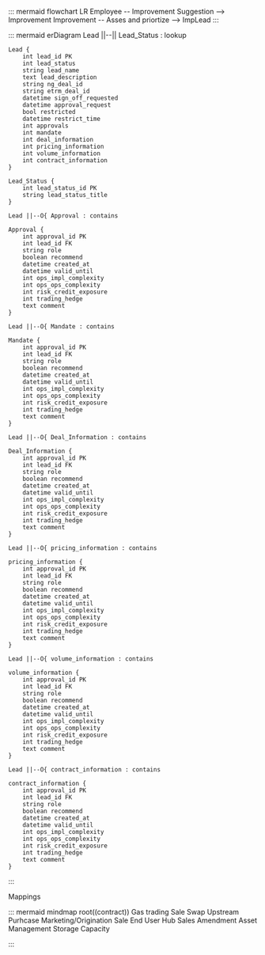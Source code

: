 ::: mermaid
flowchart LR
    Employee -- Improvement Suggestion --> Improvement
    Improvement -- Asses and priortize --> ImpLead
:::


::: mermaid
erDiagram
    Lead ||--|| Lead_Status : lookup

    Lead {
        int lead_id PK
        int lead_status
        string lead_name
        text lead_description
        string ng_deal_id
        string etrm_deal_id
        datetime sign_off_requested
        datetime approval_request
        bool restricted
        datetime restrict_time
        int approvals
        int mandate
        int deal_information
        int pricing_information
        int volume_information
        int contract_information
    }

    Lead_Status {
        int lead_status_id PK
        string lead_status_title
    }

    Lead ||--O{ Approval : contains

    Approval {
        int approval_id PK
        int lead_id FK
        string role
        boolean recommend
        datetime created_at
        datetime valid_until
        int ops_impl_complexity
        int ops_ops_complexity
        int risk_credit_exposure
        int trading_hedge
        text comment
    }

    Lead ||--O{ Mandate : contains

    Mandate {
        int approval_id PK
        int lead_id FK
        string role
        boolean recommend
        datetime created_at
        datetime valid_until
        int ops_impl_complexity
        int ops_ops_complexity
        int risk_credit_exposure
        int trading_hedge
        text comment
    }

    Lead ||--O{ Deal_Information : contains

    Deal_Information {
        int approval_id PK
        int lead_id FK
        string role
        boolean recommend
        datetime created_at
        datetime valid_until
        int ops_impl_complexity
        int ops_ops_complexity
        int risk_credit_exposure
        int trading_hedge
        text comment
    }

    Lead ||--O{ pricing_information : contains

    pricing_information {
        int approval_id PK
        int lead_id FK
        string role
        boolean recommend
        datetime created_at
        datetime valid_until
        int ops_impl_complexity
        int ops_ops_complexity
        int risk_credit_exposure
        int trading_hedge
        text comment
    }

    Lead ||--O{ volume_information : contains

    volume_information {
        int approval_id PK
        int lead_id FK
        string role
        boolean recommend
        datetime created_at
        datetime valid_until
        int ops_impl_complexity
        int ops_ops_complexity
        int risk_credit_exposure
        int trading_hedge
        text comment
    }

    Lead ||--O{ contract_information : contains

    contract_information {
        int approval_id PK
        int lead_id FK
        string role
        boolean recommend
        datetime created_at
        datetime valid_until
        int ops_impl_complexity
        int ops_ops_complexity
        int risk_credit_exposure
        int trading_hedge
        text comment
    }

:::

Mappings

::: mermaid
mindmap
  root((contract))
    Gas trading
      Sale
      Swap
    Upstream
      Purhcase
    Marketing/Origination
      Sale
        End User
        Hub Sales
      Amendment
    Asset Management
        Storage
        Capacity





:::